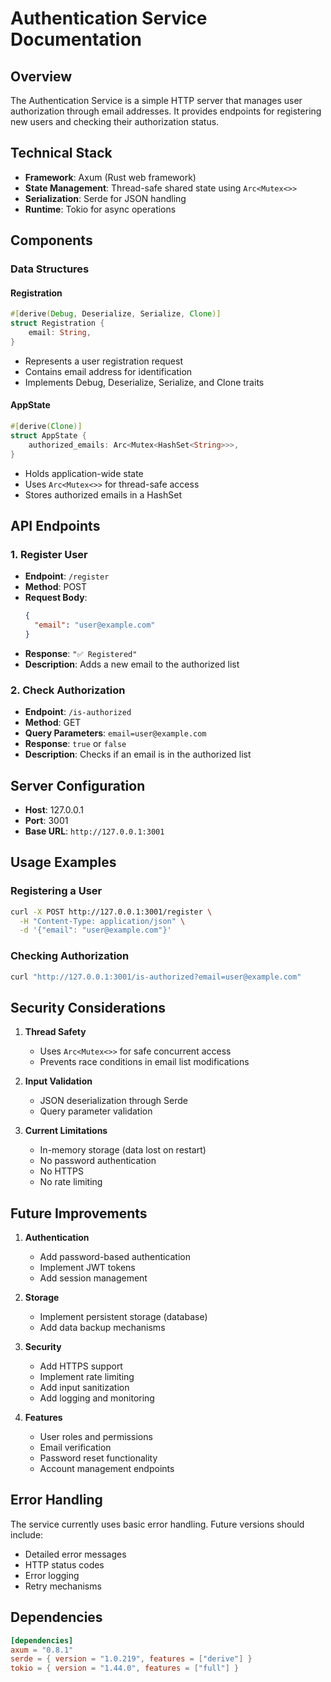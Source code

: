 # Authentication Service Documentation

## Overview

The Authentication Service is a simple HTTP server that manages user authorization through email addresses. It provides endpoints for registering new users and checking their authorization status.

## Technical Stack

- **Framework**: Axum (Rust web framework)
- **State Management**: Thread-safe shared state using `Arc<Mutex<>>`
- **Serialization**: Serde for JSON handling
- **Runtime**: Tokio for async operations

## Components

### Data Structures

#### Registration

```rust
#[derive(Debug, Deserialize, Serialize, Clone)]
struct Registration {
    email: String,
}
```

- Represents a user registration request
- Contains email address for identification
- Implements Debug, Deserialize, Serialize, and Clone traits

#### AppState

```rust
#[derive(Clone)]
struct AppState {
    authorized_emails: Arc<Mutex<HashSet<String>>>,
}
```

- Holds application-wide state
- Uses `Arc<Mutex<>>` for thread-safe access
- Stores authorized emails in a HashSet

## API Endpoints

### 1. Register User

- **Endpoint**: `/register`
- **Method**: POST
- **Request Body**:
  ```json
  {
  	"email": "user@example.com"
  }
  ```
- **Response**: `"✅ Registered"`
- **Description**: Adds a new email to the authorized list

### 2. Check Authorization

- **Endpoint**: `/is-authorized`
- **Method**: GET
- **Query Parameters**: `email=user@example.com`
- **Response**: `true` or `false`
- **Description**: Checks if an email is in the authorized list

## Server Configuration

- **Host**: 127.0.0.1
- **Port**: 3001
- **Base URL**: `http://127.0.0.1:3001`

## Usage Examples

### Registering a User

```bash
curl -X POST http://127.0.0.1:3001/register \
  -H "Content-Type: application/json" \
  -d '{"email": "user@example.com"}'
```

### Checking Authorization

```bash
curl "http://127.0.0.1:3001/is-authorized?email=user@example.com"
```

## Security Considerations

1. **Thread Safety**

   - Uses `Arc<Mutex<>>` for safe concurrent access
   - Prevents race conditions in email list modifications

2. **Input Validation**

   - JSON deserialization through Serde
   - Query parameter validation

3. **Current Limitations**
   - In-memory storage (data lost on restart)
   - No password authentication
   - No HTTPS
   - No rate limiting

## Future Improvements

1. **Authentication**

   - Add password-based authentication
   - Implement JWT tokens
   - Add session management

2. **Storage**

   - Implement persistent storage (database)
   - Add data backup mechanisms

3. **Security**

   - Add HTTPS support
   - Implement rate limiting
   - Add input sanitization
   - Add logging and monitoring

4. **Features**
   - User roles and permissions
   - Email verification
   - Password reset functionality
   - Account management endpoints

## Error Handling

The service currently uses basic error handling. Future versions should include:

- Detailed error messages
- HTTP status codes
- Error logging
- Retry mechanisms

## Dependencies

```toml
[dependencies]
axum = "0.8.1"
serde = { version = "1.0.219", features = ["derive"] }
tokio = { version = "1.44.0", features = ["full"] }
```
